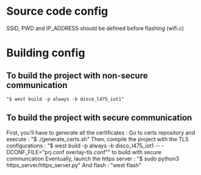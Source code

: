 # Source code config
SSID, PWD and IP_ADDRESS should be defined before flashing (wifi.c)

# Building config
## To build the project with non-secure communication

    "$ west build -p always -b disco_l475_iot1"


## To build the project with secure communication

First, you'll have to generate all the certificates :
    Go to certs repository and execute : "$ ./generate_certs.sh"
Then, compile the project with the TLS configurations :
    "$ west build -p always -b disco_l475_iot1 -- -DCONF_FILE="prj.conf overlay-tls.conf"" to build with secure communcation
Eventually, launch the https server : 
    "$ sudo python3 https_server/https_server.py"
And flash :
    "west flash"






